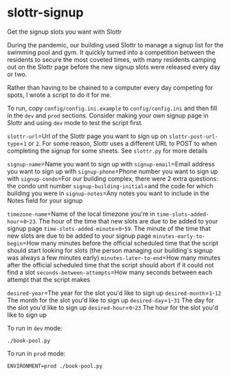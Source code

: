 # slottr-signup
Get the signup slots you want with Slottr

During the pandemic, our building used Slottr to manage a signup list for the swimming pool and gym. It quickly turned into a competition between the residents to secure the most coveted times, with many residents camping out on the Slottr page before the new signup slots were released every day or two.

Rather than having to be chained to a computer every day competing for spots, I wrote a script to do it for me.

To run, copy `config/config.ini.example` to `config/config.ini` and then fill in the `dev` and `prod` sections. Consider making your own signup page in Slottr and using `dev` mode to test the script first.

`slottr-url`=Url of the Slottr page you want to sign up on
`slottr-post-url-type`=`1` or `2`. For some reason, Slottr uses a different URL to POST to when completing the signup for some sheets. See `slottr.py` for more details

`signup-name`=Name you want to sign up with
`signup-email`=Email address you want to sign up with
`signup-phone`=Phone number you want to sign up with
`signup-condo`=For our building complex, there were 2 extra questions: the condo unit number
`signup-building-initial`=and the code for which building you were in
`signup-notes`=Any notes you want to include in the Notes field for your signup

`timezone-name`=Name of the local timezone you're in
`time-slots-added-hour`=`0`-`23`. The hour of the time that new slots are due to be added to your signup page
`time-slots-added-minute`=`0`-`59`. The minute of the time that new slots are due to be added to your signup page
`minutes-early-to-begin`=How many minutes before the official scheduled time that the script should start looking for slots (the person managing our building's signup was always a few minutes early)
`minutes-later-to-end`=How many minutes after the official scheduled time that the script should abort if it could not find a slot
`seconds-between-attempts`=How many seconds between each attempt that the script makes

`desired-year`=The year for the slot you'd like to sign up
`desired-month`=`1`-`12` The month for the slot you'd like to sign up
`desired-day`=`1`-`31` The day for the slot you'd like to sign up
`desired-hour`=`0`-`23` The hour for the slot you'd like to sign up

To run in `dev` mode:
```
./book-pool.py
```

To run in `prod` mode:
```
ENVIRONMENT=prod ./book-pool.py
```